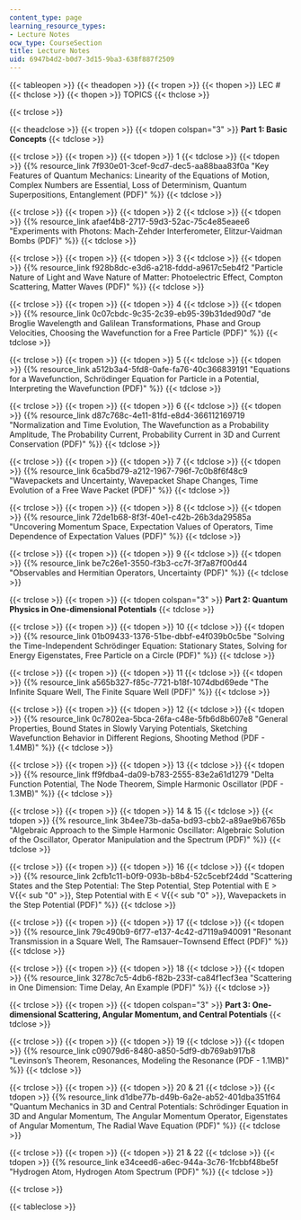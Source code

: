 ```yaml
---
content_type: page
learning_resource_types:
- Lecture Notes
ocw_type: CourseSection
title: Lecture Notes
uid: 6947b4d2-b0d7-3d15-9ba3-638f887f2509
---
```

{{< tableopen >}}
{{< theadopen >}}
{{< tropen >}}
{{< thopen >}}
LEC #
{{< thclose >}}
{{< thopen >}}
TOPICS
{{< thclose >}}

{{< trclose >}}

{{< theadclose >}}
{{< tropen >}}
{{< tdopen colspan="3" >}}
**Part 1: Basic Concepts**
{{< tdclose >}}

{{< trclose >}}
{{< tropen >}}
{{< tdopen >}}
1
{{< tdclose >}}
{{< tdopen >}}
{{% resource_link 7f930e01-3cef-9cd7-dec5-aa88baa83f0a "Key Features of Quantum Mechanics: Linearity of the Equations of Motion, Complex Numbers are Essential, Loss of Determinism, Quantum Superpositions, Entanglement (PDF)" %}}
{{< tdclose >}}

{{< trclose >}}
{{< tropen >}}
{{< tdopen >}}
2
{{< tdclose >}}
{{< tdopen >}}
{{% resource_link afaef4b8-2717-59d3-52ac-75c4e85eaee6 "Experiments with Photons: Mach-Zehder Interferometer, Elitzur-Vaidman Bombs (PDF)" %}}
{{< tdclose >}}

{{< trclose >}}
{{< tropen >}}
{{< tdopen >}}
3
{{< tdclose >}}
{{< tdopen >}}
{{% resource_link f928b8dc-e3d6-a218-fddd-a9617c5eb4f2 "Particle Nature of Light and Wave Nature of Matter: Photoelectric Effect, Compton Scattering, Matter Waves (PDF)" %}}
{{< tdclose >}}

{{< trclose >}}
{{< tropen >}}
{{< tdopen >}}
4
{{< tdclose >}}
{{< tdopen >}}
{{% resource_link 0c07cbdc-9c35-2c39-eb95-39b31ded90d7 "de Broglie Wavelength and Galilean Transformations, Phase and Group Velocities, Choosing the Wavefunction for a Free Particle (PDF)" %}}
{{< tdclose >}}

{{< trclose >}}
{{< tropen >}}
{{< tdopen >}}
5
{{< tdclose >}}
{{< tdopen >}}
{{% resource_link a512b3a4-5fd8-0afe-fa76-40c366839191 "Equations for a Wavefunction, Schrödinger Equation for Particle in a Potential, Interpreting the Wavefunction (PDF)" %}}
{{< tdclose >}}

{{< trclose >}}
{{< tropen >}}
{{< tdopen >}}
6
{{< tdclose >}}
{{< tdopen >}}
{{% resource_link d87c768c-4e11-81fd-e8d4-366112169719 "Normalization and Time Evolution, The Wavefunction as a Probability Amplitude, The Probability Current, Probability Current in 3D and Current Conservation (PDF)" %}}
{{< tdclose >}}

{{< trclose >}}
{{< tropen >}}
{{< tdopen >}}
7
{{< tdclose >}}
{{< tdopen >}}
{{% resource_link 6ca5bd79-a212-1967-796f-7c0b8f6f48c9 "Wavepackets and Uncertainty, Wavepacket Shape Changes, Time Evolution of a Free Wave Packet (PDF)" %}}
{{< tdclose >}}

{{< trclose >}}
{{< tropen >}}
{{< tdopen >}}
8
{{< tdclose >}}
{{< tdopen >}}
{{% resource_link 72de1b68-8f3f-40e1-c42b-26b3da29585a "Uncovering Momentum Space, Expectation Values of Operators, Time Dependence of Expectation Values (PDF)" %}}
{{< tdclose >}}

{{< trclose >}}
{{< tropen >}}
{{< tdopen >}}
9
{{< tdclose >}}
{{< tdopen >}}
{{% resource_link be7c26e1-3550-f3b3-cc7f-3f7a87f00d44 "Observables and Hermitian Operators, Uncertainty (PDF)" %}}
{{< tdclose >}}

{{< trclose >}}
{{< tropen >}}
{{< tdopen colspan="3" >}}
**Part 2: Quantum Physics in One-dimensional Potentials**
{{< tdclose >}}

{{< trclose >}}
{{< tropen >}}
{{< tdopen >}}
10
{{< tdclose >}}
{{< tdopen >}}
{{% resource_link 01b09433-1376-51be-dbbf-e4f039b0c5be "Solving the Time-Independent Schrödinger Equation: Stationary States, Solving for Energy Eigenstates, Free Particle on a Circle (PDF)" %}}
{{< tdclose >}}

{{< trclose >}}
{{< tropen >}}
{{< tdopen >}}
11
{{< tdclose >}}
{{< tdopen >}}
{{% resource_link a565b327-f85c-7721-b18f-1074dbd69ede "The Infinite Square Well, The Finite Square Well (PDF)" %}}
{{< tdclose >}}

{{< trclose >}}
{{< tropen >}}
{{< tdopen >}}
12
{{< tdclose >}}
{{< tdopen >}}
{{% resource_link 0c7802ea-5bca-26fa-c48e-5fb6d8b607e8 "General Properties, Bound States in Slowly Varying Potentials, Sketching Wavefunction Behavior in Different Regions, Shooting Method (PDF - 1.4MB)" %}}
{{< tdclose >}}

{{< trclose >}}
{{< tropen >}}
{{< tdopen >}}
13
{{< tdclose >}}
{{< tdopen >}}
{{% resource_link ff9fdba4-da09-b783-2555-83e2a61d1279 "Delta Function Potential, The Node Theorem, Simple Harmonic Oscillator (PDF - 1.3MB)" %}}
{{< tdclose >}}

{{< trclose >}}
{{< tropen >}}
{{< tdopen >}}
14 & 15
{{< tdclose >}}
{{< tdopen >}}
{{% resource_link 3b4ee73b-da5a-bd93-cbb2-a89ae9b6765b "Algebraic Approach to the Simple Harmonic Oscillator: Algebraic Solution of the Oscillator, Operator Manipulation and the Spectrum (PDF)" %}}
{{< tdclose >}}

{{< trclose >}}
{{< tropen >}}
{{< tdopen >}}
16
{{< tdclose >}}
{{< tdopen >}}
{{% resource_link 2cfb1c11-b0f9-093b-b8b4-52c5cebf24dd "Scattering States and the Step Potential: The Step Potential, Step Potential with E > V{{< sub \"0\" >}}, Step Potential with E \< V{{< sub \"0\" >}}, Wavepackets in the Step Potential (PDF)" %}}
{{< tdclose >}}

{{< trclose >}}
{{< tropen >}}
{{< tdopen >}}
17
{{< tdclose >}}
{{< tdopen >}}
{{% resource_link 79c490b9-6f77-e137-4c42-d7119a940091 "Resonant Transmission in a Square Well, The Ramsauer–Townsend Effect (PDF)" %}}
{{< tdclose >}}

{{< trclose >}}
{{< tropen >}}
{{< tdopen >}}
18
{{< tdclose >}}
{{< tdopen >}}
{{% resource_link 3278c7c5-4db6-f82b-233f-ca84f1ecf3ea "Scattering in One Dimension: Time Delay, An Example (PDF)" %}}
{{< tdclose >}}

{{< trclose >}}
{{< tropen >}}
{{< tdopen colspan="3" >}}
**Part 3: One-dimensional Scattering, Angular Momentum, and Central Potentials**
{{< tdclose >}}

{{< trclose >}}
{{< tropen >}}
{{< tdopen >}}
19
{{< tdclose >}}
{{< tdopen >}}
{{% resource_link c09079d6-8480-a850-5df9-db769ab917b8 "Levinson’s Theorem, Resonances, Modeling the Resonance (PDF - 1.1MB)" %}}
{{< tdclose >}}

{{< trclose >}}
{{< tropen >}}
{{< tdopen >}}
20 & 21
{{< tdclose >}}
{{< tdopen >}}
{{% resource_link d1dbe77b-d49b-6a2e-ab52-401dba351f64 "Quantum Mechanics in 3D and Central Potentials: Schrödinger Equation in 3D and Angular Momentum, The Angular Momentum Operator, Eigenstates of Angular Momentum, The Radial Wave Equation (PDF)" %}}
{{< tdclose >}}

{{< trclose >}}
{{< tropen >}}
{{< tdopen >}}
21 & 22
{{< tdclose >}}
{{< tdopen >}}
{{% resource_link e34ceed6-a6ec-944a-3c76-1fcbbf48be5f "Hydrogen Atom, Hydrogen Atom Spectrum (PDF)" %}}
{{< tdclose >}}

{{< trclose >}}

{{< tableclose >}}